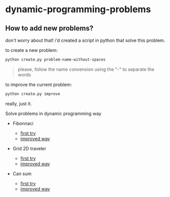 # dynamic-programming-problems

## How to add new problems?

don't worry about that! i'd created a script in python that solve this problem.

to create a new problem:

```bash
python create.py problem-name-without-spaces
```

> please, follow the name convension using the "-" to separate the words

to improve the current problem:

```bash
python create.py improve
```

really, just it.

Solve problems in dynamic programming way

- Fibonnaci
  - [first try](./01-fibonacci/description.txt)
  - [improved way](./01-fibonacci-improve/description.txt)

- Grid 2D traveler
  - [first try](./02-grid-traveler/description.txt)
  - [improved way](./02-grid-traveler-improve/description.txt)

- Can sum
  - [first try](./03-can-sum/description.txt)
  - [improved way](./03-can-sum-improve/description.txt)
